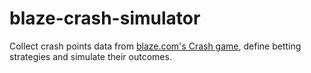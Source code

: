 # blaze-crash-simulator
Collect crash points data from [blaze.com's Crash game](https://blaze.com/en/games/crash), define betting strategies and simulate their outcomes.
